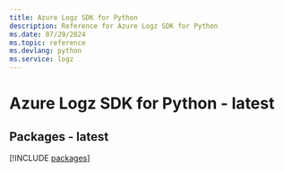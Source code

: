 ```yaml
---
title: Azure Logz SDK for Python
description: Reference for Azure Logz SDK for Python
ms.date: 07/29/2024
ms.topic: reference
ms.devlang: python
ms.service: logz
---
```

# Azure Logz SDK for Python - latest
## Packages - latest
[!INCLUDE [packages](logz-index.md)]